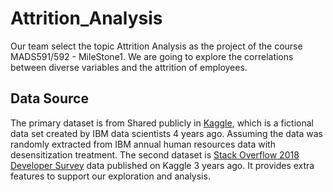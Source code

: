 # Attrition_Analysis

Our team select the topic Attrition Analysis as the project of the course MADS591/592 - MileStone1. We are going to explore the correlations between diverse variables and the attrition of employees.

## Data Source

The primary dataset is from Shared publicly in [Kaggle](https://www.kaggle.com/pavansubhasht/ibm-hr-analytics-attrition-dataset), which is a fictional data set created by IBM data scientists 4 years ago. Assuming the data was randomly extracted from IBM annual human resources data with desensitization treatment. The second dataset is [Stack Overflow 2018 Developer Survey](https://www.kaggle.com/stackoverflow/stack-overflow-2018-developer-survey) data published on Kaggle 3 years ago. It provides extra features to support our exploration and analysis. 
 
